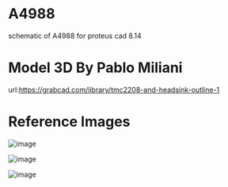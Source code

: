 # A4988
schematic of A4988 for proteus cad 8.14

# Model 3D By Pablo Miliani
url:https://grabcad.com/library/tmc2208-and-headsink-outline-1

# Reference Images
![image](https://github.com/user-attachments/assets/c114bb55-57ba-4b36-b491-52801fd7db89)

![image](https://github.com/user-attachments/assets/bd963571-4949-4283-acce-b0ef4d1b5de5)

![image](https://github.com/user-attachments/assets/b0db51c3-8ba0-4678-a7a5-8406e50f8e4b)
